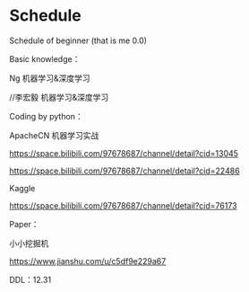 # Schedule
Schedule of beginner (that is me 0.0)

Basic knowledge：

Ng 机器学习&深度学习

//李宏毅 机器学习&深度学习

Coding by python：

ApacheCN 机器学习实战

https://space.bilibili.com/97678687/channel/detail?cid=13045

https://space.bilibili.com/97678687/channel/detail?cid=22486

Kaggle

https://space.bilibili.com/97678687/channel/detail?cid=76173

Paper：

小小挖掘机

https://www.jianshu.com/u/c5df9e229a67

DDL：12.31
